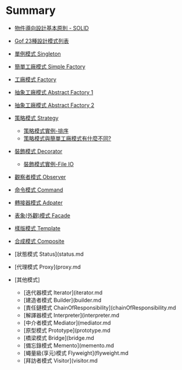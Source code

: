 ﻿# Summary
* [物件導向設計基本原則 - SOLID](oodPrinciple.md)	
* [Gof 23種設計模式列表](gofPatternList.md)
* [單例模式 Singleton](singleton.md)
* [簡單工廠模式 Simple Factory](simpleFactory.md)
* [工廠模式 Factory](factory.md)
* [抽象工廠模式 Abstract Factory 1](abstractFactory1.md)
* [抽象工廠模式 Abstract Factory 2](abstractFactory2.md)
* [策略模式 Strategy](strategy.md) 
	* [策略模式實例-排序](strategySort.md) 
	* [策略模式與簡單工廠模式有什麼不同?](strategySimpleFactory.md) 
* [裝飾模式 Decorator](decorator.md)	
	* [裝飾模式實例-File IO](decoratorFileIO.md)
* [觀察者模式 Observer](observer.md)	
* [命令模式 Command](command.md)	
* [轉接器模式 Adpater](adapter.md)
* [表象(外觀)模式 Facade](facade.md)
* [樣版模式 Template](template.md)  
* [合成模式 Composite](composite.md)  
* [狀態模式 Status](status.md  
* [代理模式 Proxy](proxy.md

* [其他模式]
	* [迭代器模式 Iterator](iterator.md
	* [建造者模式 Builder](builder.md
	* [責任鏈模式 ChainOfResponsibility](chainOfResponsibility.md
	* [解譯器模式 Interpreter](interpreter.md
	* [中介者模式 Mediator](mediator.md
	* [原型模式   Prototype](prototype.md
	* [橋梁模式   Bridge](bridge.md
	* [備忘錄模式 Memento](memento.md
	* [蠅量級(享元)模式 Flyweight](flyweight.md
	* [拜訪者模式 Visitor](visitor.md